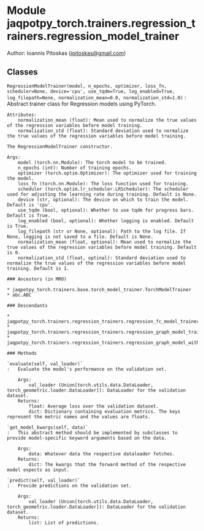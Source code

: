 Module jaqpotpy_torch.trainers.regression_trainers.regression_model_trainer
===========================================================================
Author: Ioannis Pitoskas (jpitoskas@gmail.com)

Classes
-------

`RegressionModelTrainer(model, n_epochs, optimizer, loss_fn, scheduler=None, device='cpu', use_tqdm=True, log_enabled=True, log_filepath=None, normalization_mean=0.0, normalization_std=1.0)`
:   Abstract trainer class for Regression models using PyTorch.
    
    Attributes:
        normalization_mean (float): Mean used to normalize the true values of the regression variables before model training. 
        normalization_std (float): Standard deviation used to normalize the true values of the regression variables before model training.  
    
    The RegressionModelTrainer constructor.
    
    Args:
        model (torch.nn.Module): The torch model to be trained.
        n_epochs (int): Number of training epochs.
        optimizer (torch.optim.Optimizer): The optimizer used for training the model.
        loss_fn (torch.nn.Module): The loss function used for training.
        scheduler (torch.optim.lr_scheduler.LRScheduler): The scheduler used for adjusting the learning rate during training. Default is None.
        device (str, optional): The device on which to train the model. Default is 'cpu'.
        use_tqdm (bool, optional): Whether to use tqdm for progress bars. Default is True.
        log_enabled (bool, optional): Whether logging is enabled. Default is True.
        log_filepath (str or None, optional): Path to the log file. If None, logging is not saved to a file. Default is None.
        normalization_mean (float, optional): Mean used to normalize the true values of the regression variables before model training. Default is 0.
        normalization_std (float, optinal): Standard deviation used to normalize the true values of the regression variables before model training. Default is 1.

    ### Ancestors (in MRO)

    * jaqpotpy_torch.trainers.base.torch_model_trainer.TorchModelTrainer
    * abc.ABC

    ### Descendants

    * jaqpotpy_torch.trainers.regression_trainers.regression_fc_model_trainer.RegressionFCModelTrainer
    * jaqpotpy_torch.trainers.regression_trainers.regression_graph_model_trainer.RegressionGraphModelTrainer
    * jaqpotpy_torch.trainers.regression_trainers.regression_graph_model_with_external_trainer.RegressionGraphModelWithExternalTrainer

    ### Methods

    `evaluate(self, val_loader)`
    :   Evaluate the model's performance on the validation set.
        
        Args:
            val_loader (Union[torch.utils.data.DataLoader, torch_geometric.loader.DataLoader]): DataLoader for the validation dataset.
        Returns:
            float: Average loss over the validation dataset.
            dict: Dictionary containing evaluation metrics. The keys represent the metric names and the values are floats.

    `get_model_kwargs(self, data)`
    :   This abstract method should be implemented by subclasses to provide model-specific keyword arguments based on the data.
        
        Args:
            data: Whatever data the respective dataloader fetches.
        Returns:
            dict: The kwargs that the forward method of the respective model expects as input.

    `predict(self, val_loader)`
    :   Provide predictions on the validation set.
        
        Args:
            val_loader (Union[torch.utils.data.DataLoader, torch_geometric.loader.DataLoader]): DataLoader for the validation dataset.
        Returns:
            list: List of predictions.